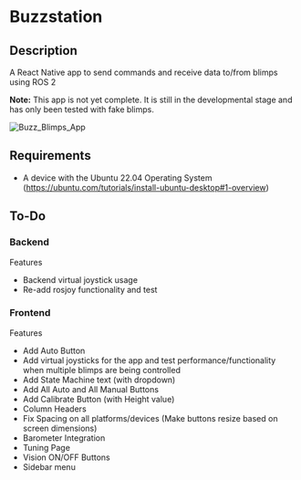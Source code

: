 # Buzzstation

## Description 
A React Native app to send commands and receive data to/from blimps using ROS 2

**Note:** This app is not yet complete. It is still in the developmental stage and has only been tested with fake blimps.

![Buzz_Blimps_App](https://github.com/awilwayco/Buzzstation/assets/56363833/7b55024e-7c6e-4cfa-b207-a733a153444a)

## Requirements

- A device with the Ubuntu 22.04 Operating System (https://ubuntu.com/tutorials/install-ubuntu-desktop#1-overview)

## To-Do

### Backend

Features
- Backend virtual joystick usage
- Re-add rosjoy functionality and test

### Frontend

Features
- Add Auto Button
- Add virtual joysticks for the app and test performance/functionality when multiple blimps are being controlled
- Add State Machine text (with dropdown)
- Add All Auto and All Manual Buttons
- Add Calibrate Button (with Height value)
- Column Headers
- Fix Spacing on all platforms/devices (Make buttons resize based on screen dimensions)
- Barometer Integration
- Tuning Page
- Vision ON/OFF Buttons
- Sidebar menu
